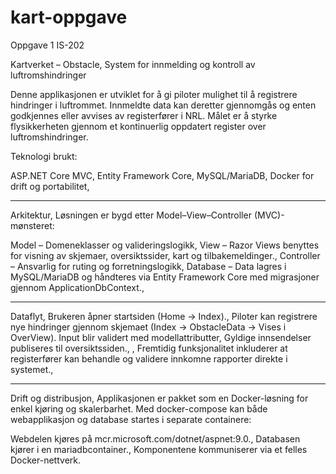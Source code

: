 # kart-oppgave
Oppgave 1 IS-202



Kartverket – Obstacle,
System for innmelding og kontroll av luftromshindringer

Denne applikasjonen er utviklet for å gi piloter mulighet til å registrere hindringer i luftrommet. Innmeldte data kan deretter gjennomgås og enten godkjennes eller avvises av registerfører i NRL. Målet er å styrke flysikkerheten gjennom et kontinuerlig oppdatert register over luftromshindringer.

Teknologi brukt:

ASP.NET Core MVC,
Entity Framework Core,
MySQL/MariaDB,
Docker for drift og portabilitet,

---

Arkitektur,
Løsningen er bygd etter Model–View–Controller (MVC)-mønsteret:

Model – Domeneklasser og valideringslogikk,
View – Razor Views benyttes for visning av skjemaer, oversiktssider, kart og tilbakemeldinger.,
Controller – Ansvarlig for ruting og forretningslogikk,
Database – Data lagres i MySQL/MariaDB og håndteres via Entity Framework Core med migrasjoner gjennom ApplicationDbContext.,

---

Dataflyt,
Brukeren åpner startsiden (Home → Index).,
Piloter kan registrere nye hindringer gjennom skjemaet (Index → ObstacleData → Vises  i OverView).
Input blir validert med modellattributter,
Gyldige innsendelser publiseres til oversiktssiden.,
,
Fremtidig funksjonalitet inkluderer at registerfører kan behandle og validere innkomne rapporter direkte i systemet.,

---

Drift og distribusjon,
Applikasjonen er pakket som en Docker-løsning for enkel kjøring og skalerbarhet. Med docker-compose kan både webapplikasjon og database startes i separate containere:

Webdelen kjøres på mcr.microsoft.com/dotnet/aspnet:9.0.,
Databasen kjører i en mariadbcontainer.,
Komponentene kommuniserer via et felles Docker-nettverk.
